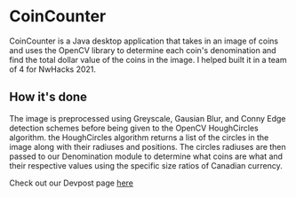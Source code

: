 # CoinCounter
CoinCounter is a Java desktop application that takes in an image of coins and uses the OpenCV library to determine each coin's denomination
and find the total dollar value of the coins in the image. I helped built it in a team of 4 for NwHacks 2021. 

## How it's done
The image is preprocessed using Greyscale, Gausian Blur, and Conny Edge detection schemes before being given to the OpenCV HoughCircles algorithm.
the HoughCircles algorithm returns a list of the circles in the image along with their radiuses and positions. The circles radiuses are then passed 
to our Denomination module to determine what coins are what and their respective values using the specific size ratios of Canadian currency.

Check out our Devpost page [here](https://devpost.com/software/coincointer)
